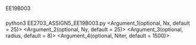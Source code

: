 ###

EE19B003

###

python3 EE2703_ASSIGN5_EE19B003.py <Argument_1(optional, Nx, default = 25)> <Argument_2(optional, Ny, default = 25)> <Argument_3(optional, radius, default = 8)> <Argument_4(optional, Niter, default = 1500)>

